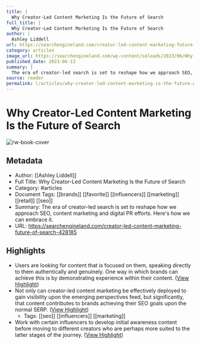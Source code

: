 ```yaml
---
title: |
  Why Creator-Led Content Marketing Is the Future of Search
full_title: |
  Why Creator-Led Content Marketing Is the Future of Search
author: |
  Ashley Liddell
url: https://searchengineland.com/creator-led-content-marketing-future-of-search-428185
category: articles
image_url: https://searchengineland.com/wp-content/seloads/2023/06/Why-creator-led-content-marketing-is-the-future-of-search-800x450.png
published_date: 2023-06-13
summary: |
  The era of creator-led search is set to reshape how we approach SEO, content marketing and digital PR efforts. Here's how we can embrace it.
source: reader
permalink: l/articles/why-creator-led-content-marketing-is-the-future-of-search
---
```

# Why Creator-Led Content Marketing Is the Future of Search

![rw-book-cover](https://searchengineland.com/wp-content/seloads/2023/06/Why-creator-led-content-marketing-is-the-future-of-search-800x450.png)

## Metadata
- Author: [[Ashley Liddell]]
- Full Title: Why Creator-Led Content Marketing Is the Future of Search
- Category: #articles
- Document Tags: [[brands]] [[favorite]] [[influencers]] [[marketing]] [[retail]] [[seo]] 
- Summary: The era of creator-led search is set to reshape how we approach SEO, content marketing and digital PR efforts. Here's how we can embrace it.
- URL: https://searchengineland.com/creator-led-content-marketing-future-of-search-428185

## Highlights
- Users are looking for content that is focused on them, speaking directly to them authentically and genuinely. One way in which brands can achieve this is by demonstrating experience within their content. ([View Highlight](https://read.readwise.io/read/01h3vfbj3g012w4gt9y5f4h8n0))
- Not only can creator-led content marketing be effectively deployed to gain visibility upon the emerging perspectives feed, but significantly, that content contributes to brands achieving their SEO goals upon the normal SERP. ([View Highlight](https://read.readwise.io/read/01h3vfc7w8zf8q2sa74fav5wtk))
    - Tags: [[seo]] [[influencers]] [[marketing]] 
- Work with certain influencers to develop initial awareness content before moving to different creators who are perhaps more suited to the latter stages of the journey. ([View Highlight](https://read.readwise.io/read/01h3vfen7h37bqfgdfyra8dcjx))


